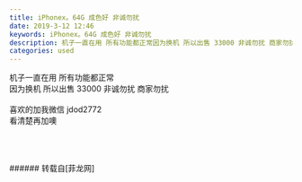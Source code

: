 ```yaml
---
title: iPhonex。64G 成色好 非诚勿扰
date: 2019-3-12 12:46
keywords: iPhonex。64G 成色好 非诚勿扰
description: 机子一直在用 所有功能都正常因为换机 所以出售 33000 非诚勿扰 商家勿扰喜欢的加我微信 jdod2772 看清楚再加噢
categories: used
---
```

<td class="t_f" id="postmessage_3208475">

机子一直在用 所有功能都正常<br/>
因为换机 所以出售 33000 非诚勿扰 商家勿扰<br/>
<br/>
喜欢的加我微信 jdod2772 <br/>
看清楚再加噢<br/>
<img alt="" border="0" class="zoom" data-cf-modified-a2dc50a749bd62b826674803-="" file="http://www.flw.ph/data/appbyme/upload/image/201903/12/LiyT1Jecbrob.jpg" id="aimg_TYREy" lazyloadthumb="1" onclick="" onmouseover="" src="http://www.flw.ph/data/appbyme/upload/image/201903/12/LiyT1Jecbrob.jpg"/><br/>
<br/>
<img alt="" border="0" class="zoom" data-cf-modified-a2dc50a749bd62b826674803-="" file="http://www.flw.ph/data/appbyme/upload/image/201903/12/d9VeOxpjVPAW.jpg" id="aimg_Af4ve" lazyloadthumb="1" onclick="" onmouseover="" src="http://www.flw.ph/data/appbyme/upload/image/201903/12/d9VeOxpjVPAW.jpg"/><br/>
<br/>
<img alt="" border="0" class="zoom" data-cf-modified-a2dc50a749bd62b826674803-="" file="http://www.flw.ph/data/appbyme/upload/image/201903/12/bSXgDdjJW1nc.jpg" id="aimg_f996O" lazyloadthumb="1" onclick="" onmouseover="" src="http://www.flw.ph/data/appbyme/upload/image/201903/12/bSXgDdjJW1nc.jpg"/><br/>
<br/>
</td>
###### 转载自[菲龙网]